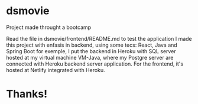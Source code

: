 # dsmovie

Project made throught a bootcamp

Read the file in dsmovie/frontend/README.md to test the application
I made this project with enfasis in backend, using some tecs: React, Java and Spring Boot for exemple, I put the backend in Heroku with SQL server hosted at my virtual machine
VM-Java, where my Postgre server are connected with Heroku backend server application. For the frontend, it's hosted at Netlify integrated with Heroku.

# Thanks!
